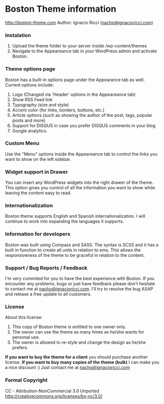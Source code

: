 # Boston Theme information #

http://boston-theme.com
Author: Ignacio Ricci (nacho@ignacioricci.com)

### Instalation ###

1. Upload the theme folder to your server inside /wp-content/themes
2. Navigate to the Appeareance tab in your WordPress admin and activate Boston.

### Theme options page ###

Boston has a built-in options page under the Appearance tab as well.
Current options include:

1. Logo (Changed via 'Header' options in the Appeareance tab)
2. Show RSS Feed link
3. Typography (size and style)
4. Accent color (for links, borders, buttons, etc.)
5. Article options (such as showing the author of the post, tags, popular posts and more)
6. Support for DISQUS in case you prefer DISQUS comments in your blog
7. Google analytics.

### Custom Menu ###

Use the "Menu" options inside the Appeareance tab to control the links you want to show on the left sidebar.

### Widget support in Drawer ###

You can insert any WordPress widgets into the right drawer of the theme.
This option gives you control of all the information you want to show while leaving the content easy to read.

### Internationalization ###

Boston theme supports English and Spanish internationalization.
I will continue to work into espanding the languages it supports.

### Information for developers ###

Boston was built using Compass and SASS.
The syntax is SCSS and it has a built in function to create all units in relation to ems.
This allows the responsiveness of the theme to be graceful in relation to the content.

### Support / Bug Reports / Feedback ###

I'm very commited for you to have the best experience with Boston.
If you encounter any problems, bugs or just have feedback please don't hesitate to contact me at nacho@ignacioricci.com.
I'll try to resolve the bug ASAP and release a free update to all customers.

### License  ###

About this license:

1. This copy of Boston theme is entitled to one owner only.
2. The owner can use the theme as many times as he/she wants for personal use.
3. The owner is allowed to re-style and change the design as he/she prefers.

**If you want to buy the theme for a client** you should purchase another license.
**If you want to buy many copies of the theme (bulk)** I can make you a nice discount :) Just contact me at nacho@ignacioricci.com

### Formal Copyright  ###

CC - Attribution-NonCommercial 3.0 Unported
http://creativecommons.org/licenses/by-nc/3.0/